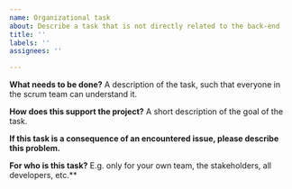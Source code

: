 ```yaml
---
name: Organizational task
about: Describe a task that is not directly related to the back-end
title: ''
labels: ''
assignees: ''

---
```


**What needs to be done?**
A description of the task, such that everyone in the scrum team can understand it.

**How does this support the project?**
A short description of the goal of the task.

**If this task is a consequence of an encountered issue, please describe this problem.**

**For who is this task?**
E.g. only for your own team, the stakeholders, all developers, etc.**
